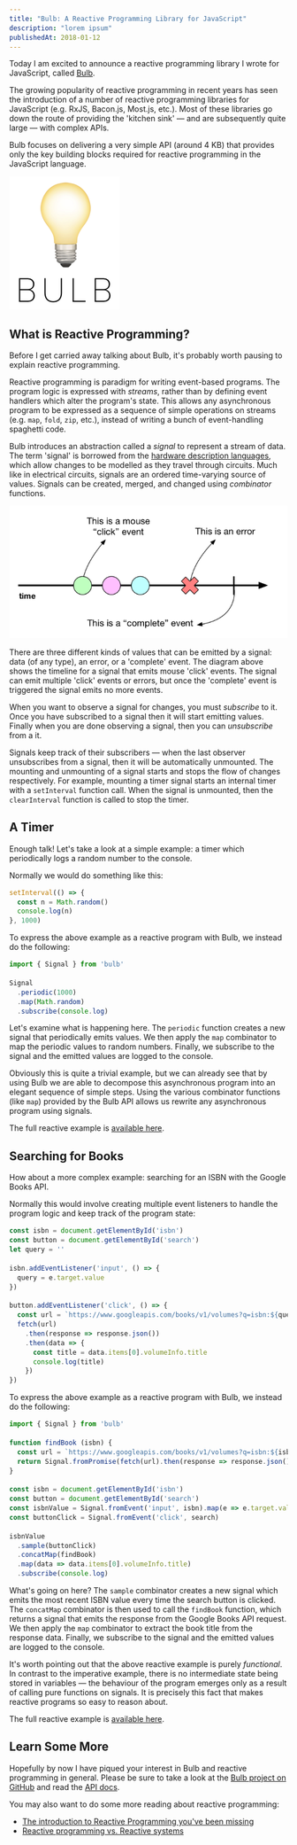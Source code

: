 ```yaml
---
title: "Bulb: A Reactive Programming Library for JavaScript"
description: "lorem ipsum"
publishedAt: 2018-01-12
---
```


Today I am excited to announce a reactive programming library I wrote for
JavaScript, called [Bulb](https://github.com/nullobject/bulb).

The growing popularity of reactive programming in recent years has seen the
introduction of a number of reactive programming libraries for JavaScript (e.g.
RxJS, Bacon.js, Most.js, etc.). Most of these libraries go down the route of
providing the 'kitchen sink' — and are subsequently quite large — with complex
APIs.

Bulb focuses on delivering a very simple API (around 4 KB) that provides only
the key building blocks required for reactive programming in the JavaScript
language.

![Bulb logo](../../assets/bulb.png)

## What is Reactive Programming?

Before I get carried away talking about Bulb, it's probably worth pausing to
explain reactive programming.

Reactive programming is paradigm for writing event-based programs. The program
logic is expressed with *streams*, rather than by defining event handlers which
alter the program's state. This allows any asynchronous program to be expressed
as a sequence of simple operations on streams (e.g. `map`, `fold`, `zip`,
etc.), instead of writing a bunch of event-handling spaghetti code.

Bulb introduces an abstraction called a *signal* to represent a stream of data.
The term 'signal' is borrowed from the [hardware description
languages](https://en.wikipedia.org/wiki/Hardware_description_language), which
allow changes to be modelled as they travel through circuits. Much like in
electrical circuits, signals are an ordered time-varying source of values.
Signals can be created, merged, and changed using *combinator* functions.

![Signal diagram](../../assets/signal.png)

There are three different kinds of values that can be emitted by a signal: data
(of any type), an error, or a 'complete' event. The diagram above shows the
timeline for a signal that emits mouse 'click' events. The signal can emit
multiple 'click' events or errors, but once the 'complete' event is triggered
the signal emits no more events.

When you want to observe a signal for changes, you must *subscribe* to it. Once
you have subscribed to a signal then it will start emitting values. Finally
when you are done observing a signal, then you can *unsubscribe* from a it.

Signals keep track of their subscribers — when the last observer unsubscribes
from a signal, then it will be automatically unmounted. The mounting and
unmounting of a signal starts and stops the flow of changes respectively. For
example, mounting a timer signal starts an internal timer with a `setInterval`
function call. When the signal is unmounted, then the `clearInterval` function
is called to stop the timer.

## A Timer

Enough talk! Let's take a look at a simple example: a timer which periodically
logs a random number to the console.

Normally we would do something like this:

```js
setInterval(() => {
  const n = Math.random()
  console.log(n)
}, 1000)
```

To express the above example as a reactive program with Bulb, we instead do the
following:

```js
import { Signal } from 'bulb'

Signal
  .periodic(1000)
  .map(Math.random)
  .subscribe(console.log)
```

Let's examine what is happening here. The `periodic` function creates a new
signal that periodically emits values. We then apply the `map` combinator to
map the periodic values to random numbers. Finally, we subscribe to the signal
and the emitted values are logged to the console.

Obviously this is quite a trivial example, but we can already see that by using
Bulb we are able to decompose this asynchronous program into an elegant
sequence of simple steps. Using the various combinator functions (like `map`)
provided by the Bulb API allows us rewrite any asynchronous program using
signals.

The full reactive example is [available
here](https://codepen.io/nullobject/pen/wpjQoM).

## Searching for Books

How about a more complex example: searching for an ISBN with the Google Books
API.

Normally this would involve creating multiple event listeners to handle the
program logic and keep track of the program state:

```js
const isbn = document.getElementById('isbn')
const button = document.getElementById('search')
let query = ''

isbn.addEventListener('input', () => {
  query = e.target.value
})

button.addEventListener('click', () => {
  const url = `https://www.googleapis.com/books/v1/volumes?q=isbn:${query}`
  fetch(url)
    .then(response => response.json())
    .then(data => {
      const title = data.items[0].volumeInfo.title
      console.log(title)
    })
})
```

To express the above example as a reactive program with Bulb, we instead do the
following:

```js
import { Signal } from 'bulb'

function findBook (isbn) {
  const url = `https://www.googleapis.com/books/v1/volumes?q=isbn:${isbn}`
  return Signal.fromPromise(fetch(url).then(response => response.json()))
}

const isbn = document.getElementById('isbn')
const button = document.getElementById('search')
const isbnValue = Signal.fromEvent('input', isbn).map(e => e.target.value)
const buttonClick = Signal.fromEvent('click', search)

isbnValue
  .sample(buttonClick)
  .concatMap(findBook)
  .map(data => data.items[0].volumeInfo.title)
  .subscribe(console.log)
```

What's going on here? The `sample` combinator creates a new signal which emits
the most recent ISBN value every time the search button is clicked. The
`concatMap` combinator is then used to call the `findBook` function, which
returns a signal that emits the response from the Google Books API request. We
then apply the `map` combinator to extract the book title from the response
data. Finally, we subscribe to the signal and the emitted values are logged to
the console.

It's worth pointing out that the above reactive example is purely *functional*.
In contrast to the imperative example, there is no intermediate state being
stored in variables — the behaviour of the program emerges only as a result of
calling pure functions on signals. It is precisely this fact that makes
reactive programs so easy to reason about.

The full reactive example is [available
here](https://codepen.io/nullobject/pen/QarojE).

## Learn Some More

Hopefully by now I have piqued your interest in Bulb and reactive programming
in general. Please be sure to take a look at the [Bulb project on
GitHub](https://github.com/nullobject/bulb) and read the [API
docs](https://bulb.joshbassett.info).

You may also want to do some more reading about reactive programming:

* [The introduction to Reactive Programming you've been missing](https://gist.github.com/staltz/868e7e9bc2a7b8c1f754)
* [Reactive programming vs. Reactive systems](https://www.oreilly.com/ideas/reactive-programming-vs-reactive-systems)
